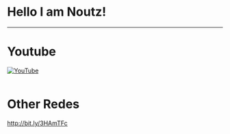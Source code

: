 # Hello I am Noutz!
___________________________________________________________________________________________________________________________________________

# Youtube
[![YouTube](https://i.im.ge/2023/06/08/hBSCFJ.1384060.png)](https://www.youtube.com/@NoutzChill/)

``` print("Você executou o código do GitHub do NouzinBr kkkkkj")
```

# Other Redes
http://bit.ly/3HAmTFc

